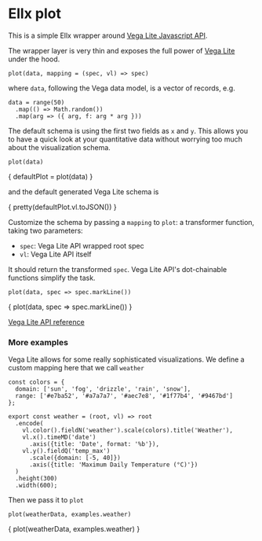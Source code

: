 # Ellx plot

This is a simple Ellx wrapper around [Vega Lite Javascript API](https://github.com/vega/vega-lite-api/).

The wrapper layer is very thin and exposes the full power of [Vega Lite](https://vega.github.io/vega-lite/) under the hood.

```
plot(data, mapping = (spec, vl) => spec)
```
where `data`, following the Vega data model, is a vector of records,
e.g.
```
data = range(50)
  .map(() => Math.random())
  .map(arg => ({ arg, f: arg * arg }))
```
The default schema is using the first two fields as `x` and `y`. This allows you to have a quick look at your quantitative data without worrying too much about the visualization schema.

```
plot(data)
```
{ defaultPlot = plot(data) }

and the default generated Vega Lite schema is

{ pretty(defaultPlot.vl.toJSON()) }

Customize the schema by passing a `mapping` to `plot`: a transformer function, taking two parameters:
- `spec`: Vega Lite API wrapped root spec
- `vl`: Vega Lite API itself

It should return the transformed `spec`. Vega Lite API's dot-chainable functions simplify the task.

```
plot(data, spec => spec.markLine())
```

{ plot(data, spec => spec.markLine()) }

[Vega Lite API reference](https://vega.github.io/vega-lite-api/api/)

### More examples
Vega Lite allows for some really sophisticated visualizations. We define a custom mapping here that we call `weather`

```
const colors = {
  domain: ['sun', 'fog', 'drizzle', 'rain', 'snow'],
  range: ['#e7ba52', '#a7a7a7', '#aec7e8', '#1f77b4', '#9467bd']
};

export const weather = (root, vl) => root
  .encode(
    vl.color().fieldN('weather').scale(colors).title('Weather'),
    vl.x().timeMD('date')
      .axis({title: 'Date', format: '%b'}),
    vl.y().fieldQ('temp_max')
      .scale({domain: [-5, 40]})
      .axis({title: 'Maximum Daily Temperature (°C)'})
  )
  .height(300)
  .width(600);
```

Then we pass it to `plot`
```
plot(weatherData, examples.weather)
```
{ plot(weatherData, examples.weather) }
